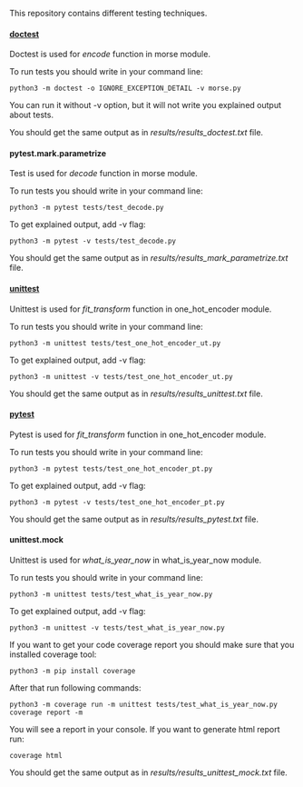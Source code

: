 This repository contains different testing techniques.

#### [doctest](https://docs.python.org/3/library/doctest.html)

Doctest is used for _encode_ function in morse module.

To run tests you should write in your command line:
```commandline
python3 -m doctest -o IGNORE_EXCEPTION_DETAIL -v morse.py
```

You can run it without -v option, but it will not write you explained output about tests. 

You should get the same output as in _results/results_doctest.txt_ file. 


#### pytest.mark.parametrize

Test is used for _decode_ function in morse module.

To run tests you should write in your command line:
```commandline
python3 -m pytest tests/test_decode.py
```

To get explained output, add -v flag:
```commandline
python3 -m pytest -v tests/test_decode.py
```

You should get the same output as in _results/results_mark_parametrize.txt_ file. 

#### [unittest](https://docs.python.org/3/library/unittest.html)

Unittest is used for _fit_transform_ function in one_hot_encoder module.

To run tests you should write in your command line:
```commandline
python3 -m unittest tests/test_one_hot_encoder_ut.py
```

To get explained output, add -v flag:
```commandline
python3 -m unittest -v tests/test_one_hot_encoder_ut.py
```

You should get the same output as in _results/results_unittest.txt_ file. 

#### [pytest](https://docs.pytest.org/en/7.4.x/)

Pytest is used for _fit_transform_ function in one_hot_encoder module.

To run tests you should write in your command line: 
```commandline
python3 -m pytest tests/test_one_hot_encoder_pt.py
```

To get explained output, add -v flag:
```commandline
python3 -m pytest -v tests/test_one_hot_encoder_pt.py
```

You should get the same output as in _results/results_pytest.txt_ file.

#### unittest.mock
Unittest is used for _what_is_year_now_ in what_is_year_now module.

To run tests you should write in your command line:
```commandline
python3 -m unittest tests/test_what_is_year_now.py
```

To get explained output, add -v flag:
```commandline
python3 -m unittest -v tests/test_what_is_year_now.py
```

If you want to get your code coverage report you should make sure that you installed
coverage tool:
```commandline
python3 -m pip install coverage
```

After that run following commands:

```commandline
python3 -m coverage run -m unittest tests/test_what_is_year_now.py
coverage report -m
```

You will see a report in your console. If you want to generate html report run:
```commandline
coverage html
```

You should get the same output as in _results/results_unittest_mock.txt_ file.